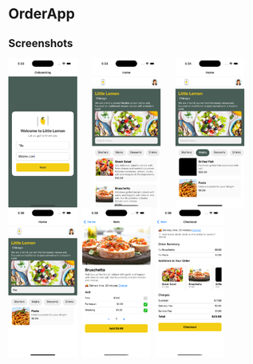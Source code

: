 # OrderApp

## Screenshots

<div style="display: flex; gap: 10px;">
    <img src="https://github.com/shrithika22/OrderApp/blob/branch1/assets/Screenshots/Onboarding.png" alt="App Screenshot" height="300" style="margin-right: 20px;"/>
    <img src="https://github.com/shrithika22/OrderApp/blob/branch1/assets/Screenshots/Home.png" alt="App Screenshot" height="300" style="margin-right: 20px;"/>
    <img src="https://github.com/shrithika22/OrderApp/blob/branch1/assets/Screenshots/Filter.png" alt="App Screenshot" height="300"/>
</div>

<div style="display: flex; gap: 10px;">
    <img src="https://github.com/shrithika22/OrderApp/blob/branch1/assets/Screenshots/Search.png" alt="App Screenshot" height="300"/>
    <img src="https://github.com/shrithika22/OrderApp/blob/branch1/assets/Screenshots/Item.png" alt="App Screenshot" height="300"/>
    <img src="https://github.com/shrithika22/OrderApp/blob/branch1/assets/Screenshots/Checkout.png" alt="App Screenshot" height="300"/>
</div>